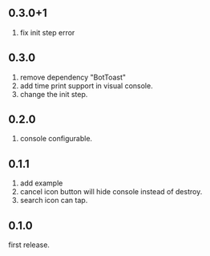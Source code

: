 ## 0.3.0+1

1. fix init step error

## 0.3.0

1. remove dependency "BotToast"
2. add time print support in visual console.
3. change the init step.

## 0.2.0

1. console configurable.

## 0.1.1

1. add example
2. cancel icon button will hide console instead of destroy.
3. search icon can tap.

## 0.1.0

first release.
